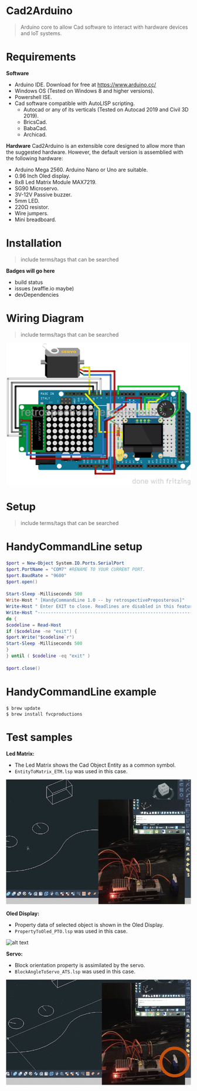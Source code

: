 # Cad2Arduino
> Arduino core to allow Cad software to interact with hardware devices and IoT systems.

# Requirements
**Software**
- Arduino IDE. Download for free at https://www.arduino.cc/
- Windows OS (Tested on Windows 8 and higher versions).
- Powershell ISE.
- Cad software compatible with AutoLISP scripting. 
  - Autocad or any of its verticals (Tested on Autocad 2019 and Civil 3D 2019).
  - BricsCad.
  - BabaCad.
  - Archicad.

**Hardware**
Cad2Arduino is an extensible core designed to allow more than the suggested hardware. However, the default version is assemblied with the following hardware:
- Arduino Mega 2560. Arduino Nano or Uno are suitable.
- 0.96 Inch Oled display.
- 8x8 Led Matrix Module MAX7219.
- SG90 Microservo.
- 3V-12V Passive buzzer.
- 5mm LED.
- 220Ω resistor.
- Wire jumpers.
- Mini breadboard.

# Installation
> include terms/tags that can be searched

**Badges will go here**
- build status
- issues (waffle.io maybe)
- devDependencies

# Wiring Diagram
> include terms/tags that can be searched

![alt text](https://github.com/retrospectivePreposterous/Arduino-Cad2Arduino/blob/master/Autocad2Arduino-WiringDiagram.png?raw=true)

# Setup
> include terms/tags that can be searched



# HandyCommandLine setup

```powershell
$port = New-Object System.IO.Ports.SerialPort
$port.PortName = "COM7" #RENAME TO YOUR CURRENT PORT.
$port.BaudRate = "9600"
$port.open() 

Start-Sleep -Milliseconds 500
Write-Host " [HandyCommandLine 1.0 -- by retrospectivePreposterous]"
Write-Host " Enter EXIT to close. Readlines are disabled in this feature"
Write-Host "----------------------------------------------------------------"
do {
$codeline = Read-Host 
if ($codeline -ne "exit") {
$port.Write("$codeline`r") 
Start-Sleep -Milliseconds 500
}
} until ( $codeline -eq "exit" ) 

$port.close() 
```

# HandyCommandLine example

```shell
$ brew update
$ brew install fvcproductions
```

# Test samples

**Led Matrix:**
- The Led Matrix shows the Cad Object Entity as a common symbol.
- `EntityToMatrix_ETM.lsp` was used in this case.

![alt text](https://github.com/retrospectivePreposterous/Arduino-Cad2Arduino/blob/master/TestGIF/LedMatrix.gif?raw=true)

**Oled Display:**
- Property data of selected object is shown in the Oled Display.
- `PropertyToOled_PTO.lsp` was used in this case.

![alt text](https://github.com/retrospectivePreposterous/Arduino-Cad2Arduino/blob/master/TestGIF/Oled.gif?raw=true)

**Servo:**
- Block orientation property is assimilated by the servo.
- `BlockAngleToServo_ATS.lsp` was used in this case.

![alt text](https://github.com/retrospectivePreposterous/Arduino-Cad2Arduino/blob/master/TestGIF/Servo.gif?raw=true)

